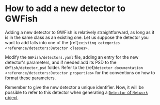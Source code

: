 # How to add a new detector to GWFish

Adding a new detector to GWFish is relatively straightforward, as long as it
is in the same class as an existing one. 
Let us suppose the detector you want to add falls into one of the 
{ref}`existing categories <reference/detectors:Detector classes>`.

Modify the `GWFish/detectors.yaml` file, adding an entry 
for the new detector's parameters, and if needed add its PSD to 
the `GWFish/detector_psd` folder. 
Refer to the {ref}`detector documentation <reference/detectors:Detector properties>` for the 
conventions on how to format these parameters.

Remember to give the new detector a unique identifier.
Now, it will be possible to refer to this detector when generating a [`Detector` of `Network` object](../reference/detectors.md).
